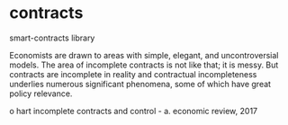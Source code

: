 # contracts
smart-contracts library

Economists are drawn to areas with simple, elegant, and uncontroversial models.
The area of incomplete contracts is not like that; it is messy. But contracts are
incomplete in reality and contractual incompleteness underlies numerous significant
phenomena, some of which have great policy relevance.

o hart incomplete contracts and control - a. economic review, 2017
